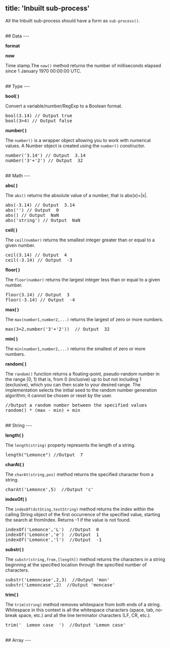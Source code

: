 title: 'Inbuilt sub-process'
---
All the Inbuilt sub-process should have a form as `sub-process()`.

<br>
## Data
---

**format**

**now**

Time stamp.The `now()` method returns the number of milliseconds elapsed since 1 January 1970 00:00:00 UTC.

<br>
## Type
---

**bool( )**

Convert a variable/number/RegExp to a Boolean format.  
<pre class='sublemon'>
bool(3.14) // Output true
bool(3>4) // Output false</pre>

**number( )**

The `number()` is a wrapper object allowing you to work with numerical values. A Number object is created using the `number()` constructor.
<pre class='sublemon'>
number('3.14') // Output  3.14
number('3'+'2') // Output  32</pre>

<br>
## Math
---

**abs( )**

The `abs()` returns the absolute value of a number, that is abs(x)=|x|.
<pre class='sublemon'>
abs(-3.14) // Output  3.14
abs('') // Output  0
abs() // Output  NaN
abs('string') // Output  NaN</pre>

**ceil( )**

The `ceil(number)` returns the smallest integer greater than or equal to a given number.
<pre class='sublemon'>
ceil(3.14) // Output  4
ceil(-3.14) // Output  -3</pre>

**floor( )**

The `floor(number)` returns the largest integer less than or equal to a given number.
<pre class='sublemon'>
floor(3.14) // Output  3
floor(-3.14) // Output  -4</pre>

**max( )**

The `max(number1,number2,...)` returns the largest of zero or more numbers.
<pre class='sublemon'>
max(3+2,number('3'+'2'))  // Output  32</pre>

**min( )**

The `min(number1,number2,...)` returns the smallest of zero or more numbers.

**random( )**

The `random()` function returns a floating-point, pseudo-random number in the range [0, 1) that is, from 0 (inclusive) up to but not including 1 (exclusive), which you can then scale to your desired range. The implementation selects the initial seed to the random number generation algorithm; it cannot be chosen or reset by the user.
<pre class='sublemon'>
//Output a random number between the specified values
random() * (max - min) + min </pre>

<br>
## String
---

**length( )** 

The `length(string)` property represents the length of a string.
<pre class='sublemon'>
length("Lemonce") //Output  7</pre>

**charAt( )**

The `charAt(string,pos)` method returns the specified character from a string.
<pre class='sublemon'>
charAt('Lemonce',5)  //Output 'c'</pre>

**indexOf( )**

The `indexOf(dstSting,testString)` method returns the index within the calling String object of the first occurrence of the specified value, starting the search at fromIndex. Returns -1 if the value is not found.
<pre class='sublemon'>
indexOf('Lemonce','L')  //Output  0
indexOf('Lemonce','e')  //Output  1
indexOf('Lemonce','l')  //Output  -1</pre>

**substr( )**

The `substr(string,from,[length])` method returns the characters in a string beginning at the specified location through the specified number of characters. 
<pre class='sublemon'>
substr('Lemoncase',2,3)  //Output 'mon'
substr('Lemoncase',2)  //Output 'moncase'</pre>

**trim( )**

The `trim(string)` method removes whitespace from both ends of a string. Whitespace in this context is all the whitespace characters (space, tab, no-break space, etc.) and all the line terminator characters (LF, CR, etc.).
<pre class='sublemon'>
trim('  Lemon case  ')  //Output 'Lemon case'</pre>

<br>
## Array
---
